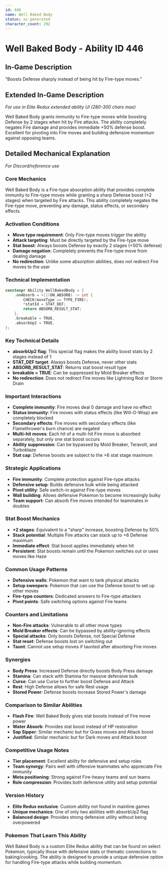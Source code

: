 ```yaml
---
id: 446
name: Well Baked Body
status: ai-generated
character_count: 292
---
```


# Well Baked Body - Ability ID 446

## In-Game Description
"Boosts Defense sharply instead of being hit by Fire-type moves."

## Extended In-Game Description
*For use in Elite Redux extended ability UI (280-300 chars max)*

Well Baked Body grants immunity to Fire-type moves while boosting Defense by 2 stages when hit by Fire attacks. The ability completely negates Fire damage and provides immediate +50% defense boost. Excellent for pivoting into Fire moves and building defensive momentum against opposing teams.

## Detailed Mechanical Explanation
*For Discord/reference use*

### Core Mechanics
Well Baked Body is a Fire-type absorption ability that provides complete immunity to Fire-type moves while granting a sharp Defense boost (+2 stages) when targeted by Fire attacks. This ability completely negates the Fire-type move, preventing any damage, status effects, or secondary effects.

### Activation Conditions
- **Move type requirement**: Only Fire-type moves trigger the ability
- **Attack targeting**: Must be directly targeted by the Fire-type move
- **Stat boost**: Always boosts Defense by exactly 2 stages (+50% defense)
- **Damage negation**: Completely prevents the Fire-type move from dealing damage
- **No redirection**: Unlike some absorption abilities, does not redirect Fire moves to the user

### Technical Implementation
```c
constexpr Ability WellBakedBody = {
    .onAbsorb = +[](ON_ABSORB) -> int {
        CHECK(moveType == TYPE_FIRE);
        *statId = STAT_DEF;
        return ABSORB_RESULT_STAT;
    },
    .breakable = TRUE,
    .absorbUp2 = TRUE,
};
```

### Key Technical Details
- **absorbUp2 flag**: This special flag makes the ability boost stats by 2 stages instead of 1
- **STAT_DEF target**: Always boosts Defense, never other stats
- **ABSORB_RESULT_STAT**: Returns stat boost result type
- **breakable = TRUE**: Can be suppressed by Mold Breaker effects
- **No redirection**: Does not redirect Fire moves like Lightning Rod or Storm Drain

### Important Interactions
- **Complete immunity**: Fire moves deal 0 damage and have no effect
- **Status immunity**: Fire moves with status effects (like Will-O-Wisp) are completely blocked
- **Secondary effects**: Fire moves with secondary effects (like Flamethrower's burn chance) are negated
- **Multi-hit moves**: Each hit of a multi-hit Fire move is absorbed separately, but only one stat boost occurs
- **Ability suppression**: Can be bypassed by Mold Breaker, Teravolt, and Turboblaze
- **Stat cap**: Defense boosts are subject to the +6 stat stage maximum

### Strategic Applications
- **Fire immunity**: Complete protection against Fire-type attacks
- **Defensive setup**: Builds defensive bulk while being attacked
- **Pivot utility**: Safe switch-in against Fire-type moves
- **Wall building**: Allows defensive Pokemon to become increasingly bulky
- **Team support**: Can absorb Fire moves intended for teammates in doubles

### Stat Boost Mechanics
- **+2 stages**: Equivalent to a "sharp" increase, boosting Defense by 50%
- **Stack potential**: Multiple Fire attacks can stack up to +6 Defense maximum
- **Immediate effect**: Stat boost applies immediately when hit
- **Persistent**: Stat boosts remain until the Pokemon switches out or uses moves like Haze

### Common Usage Patterns
- **Defensive walls**: Pokemon that want to tank physical attacks
- **Setup sweepers**: Pokemon that can use the Defense boost to set up other moves
- **Fire-type counters**: Dedicated answers to Fire-type attackers
- **Pivot points**: Safe switching options against Fire teams

### Counters and Limitations
- **Non-Fire attacks**: Vulnerable to all other move types
- **Mold Breaker effects**: Can be bypassed by ability-ignoring effects
- **Special attacks**: Only boosts Defense, not Special Defense
- **Stat reset**: Defense boosts lost on switching out
- **Taunt**: Cannot use setup moves if taunted after absorbing Fire moves

### Synergies
- **Body Press**: Increased Defense directly boosts Body Press damage
- **Stamina**: Can stack with Stamina for massive defensive bulk
- **Curse**: Can use Curse to further boost Defense and Attack
- **Rest**: High Defense allows for safe Rest usage
- **Stored Power**: Defense boosts increase Stored Power's damage

### Comparison to Similar Abilities
- **Flash Fire**: Well Baked Body gives stat boosts instead of Fire move power
- **Water Absorb**: Provides stat boost instead of HP restoration
- **Sap Sipper**: Similar mechanic but for Grass moves and Attack boost
- **Justified**: Similar mechanic but for Dark moves and Attack boost

### Competitive Usage Notes
- **Tier placement**: Excellent ability for defensive and setup roles
- **Team synergy**: Pairs well with offensive teammates who appreciate Fire immunity
- **Meta positioning**: Strong against Fire-heavy teams and sun teams
- **Role compression**: Provides both defensive utility and setup potential

### Version History
- **Elite Redux exclusive**: Custom ability not found in mainline games
- **Unique mechanics**: One of only two abilities with absorbUp2 flag
- **Balanced design**: Provides strong defensive utility without being overpowered

### Pokemon That Learn This Ability
Well Baked Body is a custom Elite Redux ability that can be found on select Pokemon, typically those with defensive stats or thematic connections to baking/cooking. The ability is designed to provide a unique defensive option for handling Fire-type attacks while building momentum.